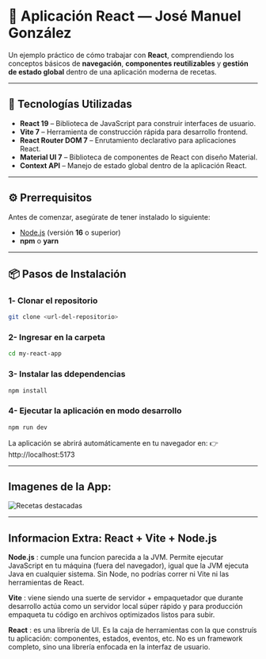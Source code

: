 # 🚀 Aplicación React — José Manuel González

Un ejemplo práctico de cómo trabajar con **React**, comprendiendo los conceptos básicos de **navegación**, **componentes reutilizables** y **gestión de estado global** dentro de una aplicación moderna de recetas.

---

## 🧩 Tecnologías Utilizadas

- **React 19** – Biblioteca de JavaScript para construir interfaces de usuario.  
- **Vite 7** – Herramienta de construcción rápida para desarrollo frontend.  
- **React Router DOM 7** – Enrutamiento declarativo para aplicaciones React.  
- **Material UI 7** – Biblioteca de componentes de React con diseño Material.  
- **Context API** – Manejo de estado global dentro de la aplicación React.

---

## ⚙️ Prerrequisitos

Antes de comenzar, asegúrate de tener instalado lo siguiente:

- [Node.js](https://nodejs.org/) (versión **16** o superior)  
- **npm** o **yarn**

---

## 📦 Pasos de Instalación

### 1️- Clonar el repositorio
```bash
git clone <url-del-repositorio>
```
### 2- Ingresar en la carpeta
```bash
cd my-react-app
```
### 3- Instalar las ddependencias
```bash
npm install
```
### 4- Ejecutar la aplicación en modo desarrollo
```bash
npm run dev
```
La aplicación se abrirá automáticamente en tu navegador en: 👉 http://localhost:5173

---

## Imagenes de la App:


![Recetas destacadas](https://github.com/J0S3MG/Proyecto-React/issues/1)






---

## Informacion Extra: React + Vite + Node.js

**Node.js** : cumple una funcion parecida a la JVM. Permite ejecutar JavaScript en tu máquina (fuera del navegador), igual que la JVM ejecuta Java en cualquier sistema. Sin Node, no podrías correr ni Vite ni las herramientas de React.

**Vite** : viene siendo una suerte de servidor + empaquetador que durante desarrollo actúa como un servidor local súper rápido y para producción empaqueta tu código en archivos optimizados listos para subir.

**React** : es una librería de UI. Es la caja de herramientas con la que construís tu aplicación: componentes, estados, eventos, etc. No es un framework completo, sino una librería enfocada en la interfaz de usuario.



